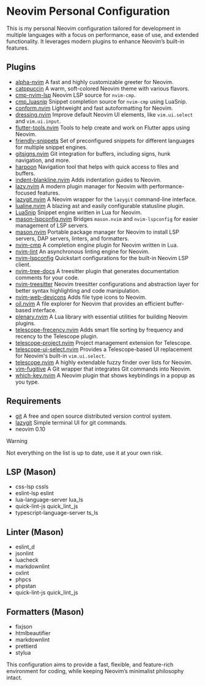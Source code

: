 # Neovim Personal Configuration

This is my personal Neovim configuration tailored for development in multiple
languages with a focus on performance, ease of use, and extended functionality.
It leverages modern plugins to enhance Neovim’s built-in features.

## Plugins

-   [alpha-nvim](https://github.com/goolord/alpha-nvim) A fast and highly customizable
    greeter for Neovim.
-   [catppuccin](https://github.com/catppuccin/nvim) A warm, soft-colored Neovim
    theme with various flavors.
-   [cmp-nvim-lsp](https://github.com/hrsh7th/cmp-nvim-lsp) Neovim LSP source for
    `nvim-cmp`.
-   [cmp_luasnip](https://github.com/saadparwaiz1/cmp_luasnip) Snippet completion
    source for `nvim-cmp` using LuaSnip.
-   [conform.nvim](https://github.com/stevearc/conform.nvim) Lightweight and fast
    autoformatting for Neovim.
-   [dressing.nvim](https://github.com/stevearc/dressing.nvim) Improve default Neovim
    UI elements, like `vim.ui.select` and `vim.ui.input`.
-   [flutter-tools.nvim](https://github.com/nvim-flutter/flutter-tools.nvim) Tools
    to help create and work on Flutter apps using Neovim.
-   [friendly-snippets](https://github.com/rafamadriz/friendly-snippets) Set of
    preconfigured snippets for different languages for multiple snippet engines.
-   [gitsigns.nvim](https://github.com/lewis6991/gitsigns.nvim) Git integration
    for buffers, including signs, hunk navigation, and more.
-   [harpoon](https://github.com/ThePrimeagen/harpoon) Navigation tool that helps
    with quick access to files and buffers.
-   [indent-blankline.nvim](https://github.com/lukas-reineke/indent-blankline.nvim)
    Adds indentation guides to Neovim.
-   [lazy.nvim](https://github.com/folke/lazy.nvim) A modern plugin manager for
    Neovim with performance-focused features.
-   [lazygit.nvim](https://github.com/kdheepak/lazygit.nvim) A Neovim wrapper for
    the `lazygit` command-line interface.
-   [lualine.nvim](https://github.com/nvim-lualine/lualine.nvim) A blazing ast and
    easily configurable statusline plugin.
-   [LuaSnip](https://github.com/L3MON4D3/LuaSnip) Snippet engine written in Lua
    for Neovim.
-   [mason-lspconfig.nvim](https://github.com/williamboman/mason-lspconfig.nvim)
    Bridges `mason.nvim` and `nvim-lspconfig` for easier management of LSP
    servers.
-   [mason.nvim](https://github.com/williamboman/mason.nvim) Portable package manager
    for Neovim to install LSP servers, DAP servers, linters, and formatters.
-   [nvim-cmp](https://github.com/hrsh7th/nvim-cmp) A completion engine plugin for
    Neovim written in Lua.
-   [nvim-lint](https://github.com/mfussenegger/nvim-lint) An asynchronous linting
    engine for Neovim.
-   [nvim-lspconfig](https://github.com/neovim/nvim-lspconfig) Quickstart configurations
    for the built-in Neovim LSP client.
-   [nvim-tree-docs](https://github.com/nvim-treesitter/nvim-tree-docs) A treesitter
    plugin that generates documentation comments for your code.
-   [nvim-treesitter](https://github.com/nvim-treesitter/nvim-treesitter) Neovim
    treesitter configurations and abstraction layer for better syntax highlighting
    and code manipulation.
-   [nvim-web-devicons](https://github.com/nvim-tree/nvim-web-devicons) Adds file
    type icons to Neovim.
-   [oil.nvim](https://github.com/stevearc/oil.nvim) A file explorer for Neovim
    that provides an efficient buffer-based interface.
-   [plenary.nvim](https://github.com/nvim-lua/plenary.nvim) A Lua library with
    essential utilities for building Neovim plugins.
-   [telescope-frecency.nvim](https://github.com/nvim-telescope/telescope-frecency.nvim)
    Adds smart file sorting by frequency and recency to the Telescope plugin.
-   [telescope-project.nvim](https://github.com/nvim-telescope/telescope-project.nvim)
    Project management extension for Telescope.
-   [telescope-ui-select.nvim](https://github.com/nvim-telescope/telescope-ui-select.nvim)
    Provides a Telescope-based UI replacement for Neovim's built-in `vim.ui.select`.
-   [telescope.nvim](https://github.com/nvim-telescope/telescope.nvim) A highly
    extendable fuzzy finder over lists for Neovim.
-   [vim-fugitive](https://github.com/tpope/vim-fugitive) A Git wrapper that
    integrates Git commands into Neovim.
-   [which-key.nvim](https://github.com/folke/which-key.nvim) A Neovim plugin
    that shows keybindings in a popup as you type.

## Requirements

-   [git](https://git-scm.com/]) A free and open source distributed version control
    system.
-   [lazygit](https://github.com/jesseduffield/lazygit) Simple terminal UI for git
    commands.
-   neovim 0.10

> [!WARNING]
> Not everything on the list is up to date, use it at your own risk.

## LSP (Mason)

-   css-lsp cssls
-   eslint-lsp eslint
-   lua-language-server lua_ls
-   quick-lint-js quick_lint_js
-   typescript-language-server ts_ls

## Linter (Mason)

-   eslint_d
-   jsonlint
-   luacheck
-   markdownlint
-   oxlint
-   phpcs
-   phpstan
-   quick-lint-js quick_lint_js

## Formatters (Mason)

-   fixjson
-   htmlbeautifier
-   markdownlint
-   prettierd
-   stylua

This configuration aims to provide a fast, flexible, and feature-rich
environment for coding, while keeping Neovim’s minimalist philosophy intact.
